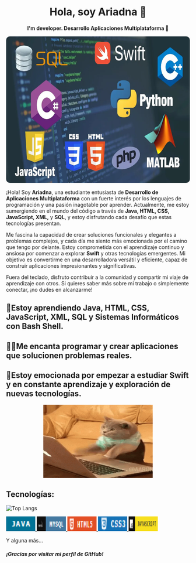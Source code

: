 <h1 align="center">Hola, soy Ariadna 👋</h1>

<p align="center">
  <strong>I'm developer. Desarrollo Aplicaciones Multiplataforma 🚀</strong>
</p>

<p align="center">
  <img src="https://raw.githubusercontent.com/Ariadnaa20/Ariadnaa20/main/lenguaje_portada%20(1).webp" alt="Tecnologías" width="1000" height="400" style="border-radius: 10px;"/>
</p>

<p align="left">
  ¡Hola! Soy <strong>Ariadna</strong>, una estudiante entusiasta de <strong>Desarrollo de Aplicaciones Multiplataforma</strong> con un fuerte interés por los lenguajes de programación y una pasión inagotable por aprender. Actualmente, me estoy sumergiendo en el mundo del código a través de <strong>Java, HTML, CSS, JavaScript, XML,</strong> y <strong>SQL</strong>, y estoy disfrutando cada desafío que estas tecnologías presentan.
</p>
<p align="left">
  Me fascina la capacidad de crear soluciones funcionales y elegantes a problemas complejos, y cada día me siento más emocionada por el camino que tengo por delante. Estoy comprometida con el aprendizaje continuo y ansiosa por comenzar a explorar <strong>Swift</strong> y otras tecnologías emergentes. Mi objetivo es convertirme en una desarrolladora versátil y eficiente, capaz de construir aplicaciones impresionantes y significativas.
</p>
<p align="left">
  Fuera del teclado, disfruto contribuir a la comunidad y compartir mi viaje de aprendizaje con otros. Si quieres saber más sobre mi trabajo o simplemente conectar, ¡no dudes en alcanzarme!
</p>


<h2 align="left">
  🌱Estoy aprendiendo Java, HTML, CSS, JavaScript, XML, SQL y Sistemas Informáticos con Bash Shell.
</h2>

<h2 align="left">
  👩‍💻Me encanta programar y crear aplicaciones que solucionen problemas reales.
</h2>

<h2 align="left">
  🚀Estoy emocionada por empezar a estudiar Swift y en constante aprendizaje y exploración de nuevas tecnologías.
</h2>

<p align="center">
  <img src="programacion.gif" alt="Descripción del GIF" width="300" height="200"/>
</p>

<h2 align="left">Tecnologías:</h2>
<img src="https://github-readme-stats.vercel.app/api/top-langs/?username=Ariadnaa20&layout=compact&theme=vue&hide_border=true" alt="Top Langs">


<p align="left">
  <!-- Enlace a tu repositorio de Java o perfil de Java -->
  <a href="URL_DEL_REPOSITORIO_JAVA">
    <img src="java.png" alt="Java" width="80" height="40"/>
  </a>
  <!-- Repite el proceso para cada tecnología -->
  <a href="https://github.com/Ariadnaa20/BASE-DE-DADES.git">
    <img src="sql.png" alt="HTML" width="80" height="40"/>
  </a>
  <a href="https://github.com/pelusinnidev/LaSalle---DAM-M04---Food4All.git">
    <img src="html.png" alt="CSS" width="80" height="40"/>
  </a>
   <a href="https://github.com/pelusinnidev/LaSalle---DAM-M04---Food4All.git">
    <img src="css.png" alt="CSS" width="80" height="40"/>
   </a>
    <a href="https://github.com/Ariadnaa20/Learning-HTML-CSS-JAVASCRIPT-.git">
    <img src="jss.png" alt="CSS" width="80" height="40"/>
  </a>

   
<p align="left">Y alguna más...</p>

<h5 align="left">¡Gracias por visitar mi perfil de GitHub!</h5>



